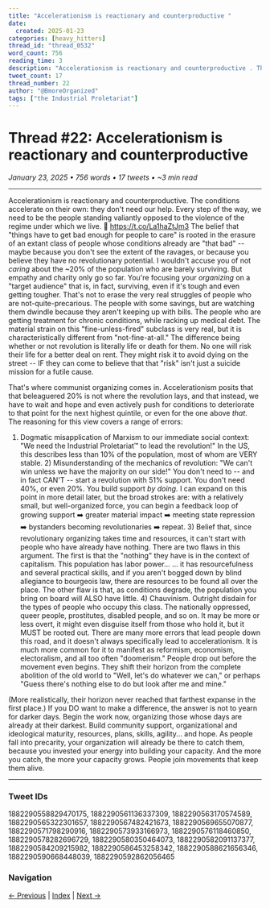 ```yaml
---
title: "Accelerationism is reactionary and counterproductive "
date:
  created: 2025-01-23
categories: [heavy_hitters]
thread_id: "thread_0532"
word_count: 756
reading_time: 3
description: "Accelerationism is reactionary and counterproductive . The conditions accelerate on their own : they do n't need our help ."
tweet_count: 17
thread_number: 22
author: "@BmoreOrganized"
tags: ["the Industrial Proletariat"]
---
```

# Thread #22: Accelerationism is reactionary and counterproductive 

*January 23, 2025 • 756 words • 17 tweets • ~3 min read*

---

Accelerationism is reactionary and counterproductive. The conditions accelerate on their own: they don't need our help. Every step of the way, we need to be the people standing valiantly opposed to the violence of the regime under which we live. 🧵 https://t.co/La1haZtJm3 The belief that "things have to get bad enough for people to care" is rooted in the erasure of an extant class of people whose conditions already are "that bad" -- maybe because you don't see the extent of the ravages, or because you believe they have no revolutionary potential. I wouldn't accuse you of not *caring* about the ~20% of the population who are barely surviving. But empathy and charity only go so far. You're focusing your *organizing* on a "target audience" that is, in fact, surviving, even if it's tough and even getting tougher. That's not to erase the very real struggles of people who are not-quite-precarious. The people with some savings, but are watching them dwindle because they aren't keeping up with bills. The people who are getting treatment for chronic conditions, while racking up medical debt. The material strain on this "fine-unless-fired" subclass is very real, but it is characteristically different from "not-fine-at-all." The difference being whether or not revolution is literally life or death for them. No one will risk their life for a better deal on rent. They might risk it to avoid dying on the street -- IF they can come to believe that that "risk" isn't just a suicide mission for a futile cause.

That's where communist organizing comes in. Accelerationism posits that that beleaguered 20% is not where the revolution lays, and that instead, we have to wait and hope and even actively push for conditions to deteriorate to that point for the next highest quintile, or even for the one above *that*. The reasoning for this view covers a range of errors:

1) Dogmatic misapplication of Marxism to our immediate social context: "We need the Industrial Proletariat™️ to lead the revolution!"
In the US, this describes less than 10% of the population, most of whom are VERY stable. 2) Misunderstanding of the mechanics of revolution: "We can't win unless we have the majority on our side!"
You don't need to -- and in fact CAN'T -- start a revolution with 51% support. You don't need 40%, or even 20%. You build support *by doing.* I can expand on this point in more detail later, but the broad strokes are: with a relatively small, but well-organized force, you can begin a feedback loop of growing support ➡️ greater material impact ➡️ meeting state repression ➡️ bystanders becoming revolutionaries ➡️ repeat. 3) Belief that, since revolutionary organizing takes time and resources, it can't start with people who have already have nothing.
There are two flaws in this argument. The first is that the "nothing" they have is in the context of capitalism. This population has labor power... ... it has resourcefulness and several practical skills, and if you aren't bogged down by blind allegiance to bourgeois law, there are resources to be found all over the place.
The other flaw is that, as conditions degrade, the population you bring on board will ALSO have little. 4) Chauvinism. Outright disdain for the types of people who occupy this class. The nationally oppressed, queer people, prostitutes, disabled people, and so on. It may be more or less overt, it might even disguise itself from those who hold it, but it MUST be rooted out. There are many more errors that lead people down this road, and it doesn't always specifically lead to accelerationism. It is much more common for it to manifest as reformism, economism, electoralism, and all too often "doomerism." People drop out before the movement even begins. They shift their horizon from the complete abolition of the old world to "Well, let's do whatever we can," or perhaps "Guess there's nothing else to do but look after me and mine."

(More realistically, their horizon never reached that farthest expanse in the first place.) If you DO want to make a difference, the answer is not to yearn for darker days. Begin the work now, organizing those whose days are already at their darkest. Build community support, organizational and ideological maturity, resources, plans, skills, agility... and hope. As people fall into precarity, your organization will already be there to catch them, because you invested your energy into building your capacity. And the more you catch, the more your capacity grows. People join movements that keep them alive.

---

### Tweet IDs
1882290558829470175, 1882290561136337309, 1882290563170574589, 1882290565322301657, 1882290567482421673, 1882290569655070877, 1882290571798290916, 1882290573933166973, 1882290576118460850, 1882290578282696729, 1882290580350464073, 1882290582091137377, 1882290584209215982, 1882290586453258342, 1882290588621656346, 1882290590668448039, 1882290592862056465

### Navigation
[← Previous](021-*.md) | [Index](index.md) | [Next →](023-*.md)